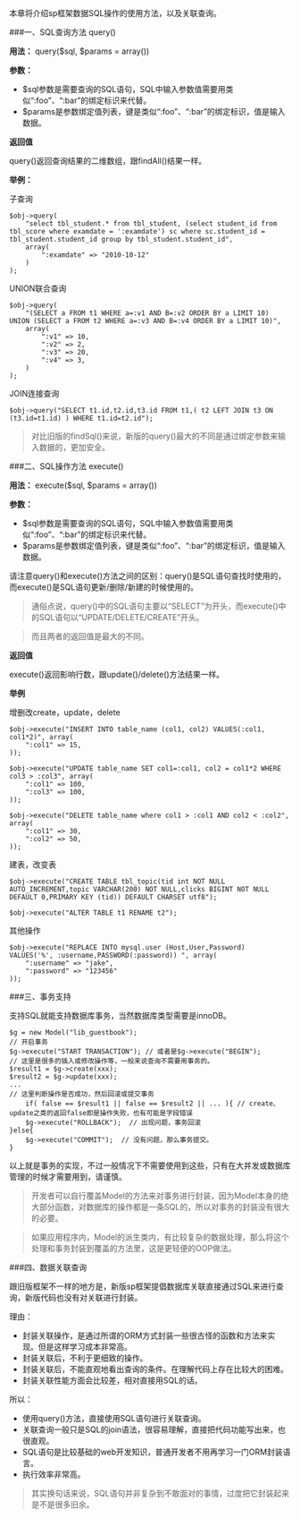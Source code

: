 本章将介绍sp框架数据SQL操作的使用方法，以及关联查询。

###一、SQL查询方法 query() 

**用法：** query($sql, $params = array())

**参数：**

- $sql参数是需要查询的SQL语句，SQL中输入参数值需要用类似“:foo”、“:bar”的绑定标识来代替。
- $params是参数绑定值列表，键是类似“:foo”、“:bar”的绑定标识，值是输入数据。

**返回值**

query()返回查询结果的二维数组，跟findAll()结果一样。

**举例：**

子查询

    $obj->query(
        "select tbl_student.* from tbl_student, (select student_id from tbl_score where examdate = ':examdate') sc where sc.student_id = tbl_student.student_id group by tbl_student.student_id", 
        array(
            ":examdate" => "2010-10-12"
        )
    );
    
    
UNION联合查询

    $obj->query(
        "(SELECT a FROM t1 WHERE a=:v1 AND B=:v2 ORDER BY a LIMIT 10) UNION (SELECT a FROM t2 WHERE a=:v3 AND B=:v4 ORDER BY a LIMIT 10)", 
        array(
            ":v1" => 10,
            ":v2" => 2,
            ":v3" => 20,
            ":v4" => 3,
        )
    );


JOIN连接查询


    $obj->query("SELECT t1.id,t2.id,t3.id FROM t1,( t2 LEFT JOIN t3 ON (t3.id=t1.id) ) WHERE t1.id=t2.id");

> 对比旧版的findSql()来说，新版的query()最大的不同是通过绑定参数来输入数据的，更加安全。

###二、SQL操作方法 execute()

**用法：** execute($sql, $params = array())

**参数：**

- $sql参数是需要查询的SQL语句，SQL中输入参数值需要用类似“:foo”、“:bar”的绑定标识来代替。
- $params是参数绑定值列表，键是类似“:foo”、“:bar”的绑定标识，值是输入数据。

请注意query()和execute()方法之间的区别：query()是SQL语句查找时使用的，而execute()是SQL语句更新/删除/新建的时候使用的。

> 通俗点说，query()中的SQL语句主要以“SELECT”为开头，而execute()中的SQL语句以“UPDATE/DELETE/CREATE”开头。

> 而且两者的返回值是最大的不同。

**返回值**

execute()返回影响行数，跟update()/delete()方法结果一样。

**举例**

增删改create，update，delete

    $obj->execute("INSERT INTO table_name (col1, col2) VALUES(:col1, col1*2)", array(
        ":col1" => 15,
    ));
    
    $obj->execute("UPDATE table_name SET col1=:col1, col2 = col1*2 WHERE col3 > :col3", array(
        ":col1" => 100,
        ":col3" => 100,
    ));
    
    $obj->execute("DELETE table_name where col1 > :col1 AND col2 < :col2", array(
        ":col1" => 30,
        ":col2" => 50,
    ));
    
    
建表，改变表


    $obj->execute("CREATE TABLE tbl_topic(tid int NOT NULL AUTO_INCREMENT,topic VARCHAR(200) NOT NULL,clicks BIGINT NOT NULL DEFAULT 0,PRIMARY KEY (tid)) DEFAULT CHARSET utf8");
    
    $obj->execute("ALTER TABLE t1 RENAME t2");
    
其他操作

    $obj->execute("REPLACE INTO mysql.user (Host,User,Password) VALUES('%', :username,PASSWORD(:password)) ", array(
        ":username" => "jake",
        ":password" => "123456"
    ));

###三、事务支持

支持SQL就能支持数据库事务，当然数据库类型需要是innoDB。

    $g = new Model("lib_guestbook");
    // 开启事务
    $g->execute("START TRANSACTION"); // 或者是$g->execute("BEGIN");
    // 这里是很多的插入或修改操作等，一般来说查询不需要用事务的。
    $result1 = $g->create(xxx);
    $result2 = $g->update(xxx);
    ...
    // 这里判断操作是否成功，然后回滚或提交事务
        if( false == $result1 || false == $result2 || ... ){ // create、update之类的返回false即是操作失败，也有可能是字段错误
        $g->execute("ROLLBACK");  // 出现问题，事务回滚
    }else{
        $g->execute("COMMIT");  // 没有问题，那么事务提交。
    }
    
以上就是事务的实现，不过一般情况下不需要使用到这些，只有在大并发或数据库管理的时候才需要用到，请谨慎。

> 开发者可以自行覆盖Model的方法来对事务进行封装，因为Model本身的绝大部分函数，对数据库的操作都是一条SQL的，所以对事务的封装没有很大的必要。

> 如果应用程序内，Model的派生类内，有比较复杂的数据处理，那么将这个处理和事务封装到覆盖的方法里，这是更轻便的OOP做法。

###四、数据关联查询

跟旧版框架不一样的地方是，新版sp框架提倡数据库关联直接通过SQL来进行查询，新版代码也没有对关联进行封装。

理由：

- 封装关联操作，是通过所谓的ORM方式封装一些很古怪的函数和方法来实现。但是这样学习成本非常高。
- 封装关联后，不利于更细致的操作。
- 封装关联后，不能直观地看出查询的条件。在理解代码上存在比较大的困难。
- 封装关联性能方面会比较差，相对直接用SQL的话。

所以：

- 使用query()方法，直接使用SQL语句进行关联查询。
- 关联查询一般只是SQL的join语法，很容易理解，直接把代码功能写出来，也很直观。
- SQL语句是比较基础的web开发知识，普通开发者不用再学习一门ORM封装语言。
- 执行效率非常高。

> 其实换句话来说，SQL语句并非复杂到不敢面对的事情，过度把它封装起来是不是很多旧余。

